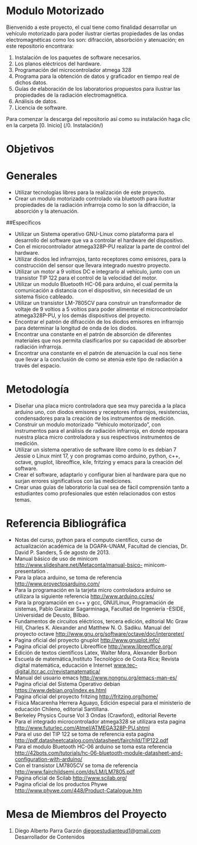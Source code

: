 Modulo Motorizado
==============

Bienvenido a este proyecto, el cual tiene como finalidad desarrollar un vehículo motorizado para poder ilustrar ciertas propiedades de las ondas electromagnéticas como los son: difracción, absorbción y atenuación; en este repositorio encontrara:
 1. Instalación de los paquetes de software necesarios.
 2. Los planos eléctricos del hardware.
 3. Programación del microcontrolador atmega 328
 4. Programa para la obtención de datos y graficador en tiempo real de dichos datos.
 5. Guías de elaboración de los laboratorios propuestos para ilustrar las propiedades de la radiación electromagnética. 
 6. Análisis de datos.
 7. Licencia de software.

Para comenzar la descarga del repositorio así como su instalación haga clic en la carpeta [0. Inicio] (/0. Instalación/)

Objetivos
=========

# Generales 

 * Utilizar tecnologías libres para la realización de este proyecto.
 * Crear un modulo motorizado controlado vía bluetooth para ilustrar propiedades de la radiación infrarroja como lo son la difracción, la absorción y la atenuación. 

##Específicos 

 * Utilizar un Sistema operativo GNU-Linux como plataforma para el desarrollo del software que va a controlar el hardware del dispositivo.
 * Con el microcontrolador atmega328P-PU  realizar la parte de control del hardware.
 * Utilizar diodos led infrarrojos, tanto receptores como emisores, para la   construcción del sensor que llevara integrado nuestro proyecto.
 * Utilizar un motor a 9 voltios DC e integrarlo al vehículo, junto con un transistor TIP 122   para el control de la velocidad del motor.
 * Utilizar un modulo Bluetooth HC-06 para arduino, el cual permita la comunicación a distancia con el dispositivo, sin necesidad de un sistema físico cableado.
 * Utilizar un transistor LM-7805CV para construir un transformador de voltaje de 9 voltios a 5 voltios para poder alimentar el microcontrolador atmega328P-PU, y los demás dispositivos del proyecto.
 * Encontrar el patrón de difracción de los diodos emisores en infrarrojo para determinar la longitud de onda de los diodos.
 * Encontrar una constante en el patrón de absorción de diferentes materiales que nos permita clasificarlos por su capacidad de absorber radiación infrarroja.
 * Encontrar una constante en el patrón de atenuación la cual nos tiene que llevar a la conclusión de como se atenúa este tipo de radiación a través del espacio.

Metodología 
===========

 * Diseñar  una placa micro controladora que sea muy parecida a la placa arduino uno, con diodos emisores y receptores infrarrojos, resistencias, condensadores para la creación de los instrumentos de medición.
 * Construir un modulo motorizado “Vehículo motorizado”, con instrumentos para el análisis de radiación infrarroja, en donde reposara nuestra placa micro controladora y sus respectivos instrumentos de medición.
 * Utilizar un sistema operativo de software libre como lo es debian 7 Jessie o Linux mint 17, y con programas como  arduino, python, c++, octave, gnuplot, libreoffice, kile, fritzing y emacs para la creación del software.
 * Crear el software, adaptarlo y configurar bien al hardware para que no surjan errores significativos con las mediciones. 
 * Crear unas guías de laboratorio la cual sea de fácil comprensión tanto a estudiantes como profesionales que estén relacionados con estos temas.

Referencia Bibliográfica 
========================

 * Notas del curso, python para el computo científico, curso de actualización académica de la DGAPA-UNAM, Facultad de ciencias, Dr. David P. Sanders, 5 de agosto de 2013. 
 * Manual básico de uso de minicom http://www.slideshare.net/Metaconta/manual-bsico- minicom-presentation .
 * Para la placa arduino, se toma de referencia http://www.proyectosarduino.com/ 
 * Para la programación en la tarjeta micro controladora arduino se utilizara la siguiente referencia http://www.arduino.cc/es/ 
 * Para la programación en c++ y gcc, GNU/Linux, Programación de sistemas, Pablo Garaizar Sagarminaga, Facultad de Ingeniería -ESIDE, Universidad de Deusto, Bilbao. 
 * Fundamentos de circuitos eléctricos, tercera edición, editorial Mc Graw Hill, Charles K. Alexander and Matthew N. O. Sadiku. 
Manual del proyecto octave http://www.gnu.org/software/octave/doc/interpreter/ 
 * Pagina oficial del proyecto gnuplot http://www.gnuplot.info/ 
 * Pagina oficial del proyecto Libreoffice http://www.libreoffice.org/ 
 * Edición de textos científicos Latex, Walter Mora, Alexander Borbon
 * Escuela de matemática,Instituto Tecnológico de Costa Rica; Revista digital matemática, educación e Internet www.tec-digital.itcr.ac.cr/revistamatematica/ 
 * Manual del usuario emacs http://www.nongnu.org/emacs-man-es/ 
 * Pagina oficial del Sistema Operativo debian https://www.debian.org/index.es.html 
 * Pagina oficial del proyecto fritzing http://fritzing.org/home/ 
 * Física Macarenha Herrera Aguayo, Edición especial para el ministerio de educación Chileno, editorial Santillana. 
 * Berkeley Physics Course Vol 3 Ondas (Crawford), editorial Reverte 
 * Para el integrado microcontrolador atmega328 se utilizara esta pagina  http://www.futurlec.com/Atmel/ATMEGA328P-PU.shtml
 * Para el uso del TIP 122 se toma de referencia esta pagina http://pdf.datasheetcatalog.com/datasheet/fairchild/TIP122.pdf
 * Para el modulo Bluetooth HC-06 arduino se toma esta referencia http://42bots.com/tutorials/hc-06-bluetooth-module-datasheet-and-configuration-with-arduino/
 * Con el transistor LM7805CV se toma de referencia http://www.fairchildsemi.com/ds/LM/LM7805.pdf
 * Pagina oficial de Scilab http://www.scilab.org/
 * Pagina oficial de los productos  Phywe http://www.phywe.com/448/Product-Catalogue.htm
 



Mesa de Miembros del Proyecto
=============================

 1. Diego Alberto Parra Garzón <diegoestudianteud1@gmail.com> Desarrollador de Contenidos


